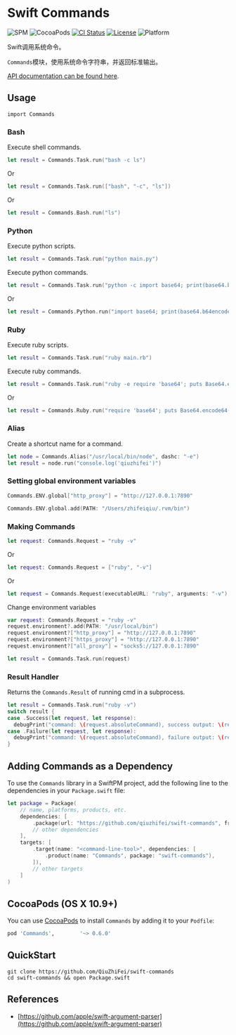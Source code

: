 # Swift Commands
![SPM](https://img.shields.io/badge/SPM-compatible-brightgreen.svg)
![CocoaPods](https://img.shields.io/cocoapods/v/Commands.svg)
[![CI Status](https://img.shields.io/github/workflow/status/qiuzhifei/swift-commands/Swift)](https://github.com/qiuzhifei/swift-commands/actions)
[![License](https://img.shields.io/github/license/qiuzhifei/swift-commands)](https://github.com/qiuzhifei/swift-commands/blob/main/LICENSE)
![Platform](https://img.shields.io/badge/platforms-macOS%2010.9-orange)

Swift调用系统命令。

`Commands`模块，使用系统命令字符串，并返回标准输出。

[API documentation can be found here](https://qiuzhifei.github.io/swift-commands/).

## Usage
```
import Commands
```

### Bash
Execute shell commands.
```swift
let result = Commands.Task.run("bash -c ls")
```
Or
```swift
let result = Commands.Task.run(["bash", "-c", "ls"])
```
Or
```swift
let result = Commands.Bash.run("ls")
```

### Python
Execute python scripts.
```swift
let result = Commands.Task.run("python main.py")
```
Execute python commands.
```swift
let result = Commands.Task.run("python -c import base64; print(base64.b64encode('qiuzhifei').decode('ascii'))")
```
Or
```swift
let result = Commands.Python.run("import base64; print(base64.b64encode('qiuzhifei').decode('ascii'))")
```

### Ruby
Execute ruby scripts.
```swift
let result = Commands.Task.run("ruby main.rb")
```
Execute ruby commands.
```swift
let result = Commands.Task.run("ruby -e require 'base64'; puts Base64.encode64('qiuzhifei')")
```
Or
```swift
let result = Commands.Ruby.run("require 'base64'; puts Base64.encode64('qiuzhifei')")
```

### Alias
Create a shortcut name for a command.
```swift
let node = Commands.Alias("/usr/local/bin/node", dashc: "-e")
let result = node.run("console.log('qiuzhifei')")
```

### Setting global environment variables
```swift
Commands.ENV.global["http_proxy"] = "http://127.0.0.1:7890"
```
```swift
Commands.ENV.global.add(PATH: "/Users/zhifeiqiu/.rvm/bin")
```

### Making Commands
```swift
let request: Commands.Request = "ruby -v"
```
Or
```swift
let request: Commands.Request = ["ruby", "-v"]
```
Or
```swift
let request = Commands.Request(executableURL: "ruby", arguments: "-v")
```
Change environment variables
```swift
var request: Commands.Request = "ruby -v"
request.environment?.add(PATH: "/usr/local/bin")
request.environment?["http_proxy"] = "http://127.0.0.1:7890"
request.environment?["https_proxy"] = "http://127.0.0.1:7890"
request.environment?["all_proxy"] = "socks5://127.0.0.1:7890"

let result = Commands.Task.run(request)
```

### Result Handler
Returns the `Commands.Result` of running cmd in a subprocess.
```swift
let result = Commands.Task.run("ruby -v")
switch result {
case .Success(let request, let response):
  debugPrint("command: \(request.absoluteCommand), success output: \(response.output)")
case .Failure(let request, let response):
  debugPrint("command: \(request.absoluteCommand), failure output: \(response.errorOutput)")
}
```

## Adding Commands as a Dependency
To use the `Commands` library in a SwiftPM project, 
add the following line to the dependencies in your `Package.swift` file:

```swift
let package = Package(
    // name, platforms, products, etc.
    dependencies: [
        .package(url: "https://github.com/qiuzhifei/swift-commands", from: "0.6.0"),
        // other dependencies
    ],
    targets: [
        .target(name: "<command-line-tool>", dependencies: [
            .product(name: "Commands", package: "swift-commands"),
        ]),
        // other targets
    ]
)
```

## CocoaPods (OS X 10.9+)
You can use [CocoaPods](http://cocoapods.org/) to install `Commands` by adding it to your `Podfile`:
```ruby
pod 'Commands',        '~> 0.6.0'
```

## QuickStart
```shell
git clone https://github.com/QiuZhiFei/swift-commands
cd swift-commands && open Package.swift
```

## References
- [https://github.com/apple/swift-argument-parser](https://github.com/apple/swift-argument-parser)
